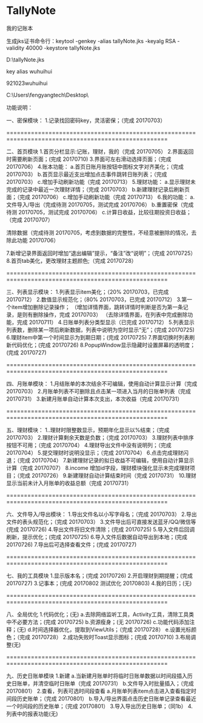 # TallyNote
我的记账本

生成jks证书命令行：keytool -genkey -alias tallyNote.jks -keyalg RSA -validity 40000 -keystore tallyNote.jks

D:\tallyNote.jks

key alias wuhuihui

921023wuhuihui

C:\Users\fengyangtech\Desktop\

功能说明：

一、密保模块：
1.记录找回密码key，灵活密保；（完成 20170703）

====================================================================================================

二、首页模块
1.首页分栏显示:记账，理财，我的（完成 20170705）
2.界面返回时需要刷新页面；(完成 20170710)
3.界面可左右滑动选择页面；（完成 20170706）
4.账本功能：
  a.首页日账月账按钮中图标文字对齐美化；（完成 20170703）
  b.首页显示最近支出增加点击事件跳转日账列表；（完成 20170703）
  c.增加手动刷新功能（完成 20170713）
5.理财功能：
  a.显示理财未完成的记录中最近一次理财详情；（完成 20170703）
  b.新建理财记录后刷新页面；（完成 20170706）
  c.增加手动刷新功能（完成 20170713）
6.我的功能：
  a.文件导入/导出（完成待测 20170705，测试完成 20170706）
  b.重置密保（完成待测 20170705，测试完成 20170706）
  c.计算日收益，比较往期投资日收益；（完成 20170707）

  清除数据（完成待测 20170705，考虑到数据的完整性，不经意被删除的情况，去除此功能 20170706）

7.新增记录界面返回时增加“退出编辑”提示，“备注”改“说明”；（完成 20170725）
8.首页tab美化，更改理财主题颜色;（完成 20170728）

====================================================================================================

三、列表显示模块：
1.列表显示item美化；（20% 20170703，已完成 20170712）
2.数值显示规范化；（80% 20170703，已完成 20170712）
3.第一个item增加删除记录操作；
  （增加详情界面，跳转详情时判断是否为第一条记录，是则有删除操作，完成 20170703）
  （去除详情界面，在列表中完成删除功能，完成 20170711）
4.日账单列表分类型显示（已完成 20170712）
5.列表显示列表数，删除某一项后刷新数据，列表中说明为空时显示“无”；(完成 20170725)
6.理财item中第一个时间显示为到期日期；(完成 20170725)
7.界面切换时列表刷新代码优化；(完成 20170726)
8.PopupWindow显示隐藏时设置屏幕的透明度；(完成 20170727)

====================================================================================================

四、月账单模块：
1.月结账单的本次结余不可编辑，使用自动计算显示计算（完成 20170703）
2.月账单列表不可删除且点击某一项进入当月的日账单列表（完成 20170731）
3.新建月账单自动计算本次支出，本次收益（完成 20170731）

====================================================================================================

五、理财模块：
1..理财时限整数显示，预期年化显示以%结束；（完成 20170703）
2.理财计算剩余天数是负数；（完成 20170703）
3.理财列表中排序按钮不可用；（完成 20170704）
4.理财导出文件中没有说明列；（完成 20170704）
5.提交理财时说明没显示；（完成 20170704）
6.点击完成理财闪退；（完成 20170704）
7.新建理财记录的拟日收益不可编辑，使用自动计算显示计算（完成 20170707）
8.income 增加id字段，理财模块强化显示未完成理财项目；（完成 20170726）
9.新建理财自动计算结束时间（完成 20170731）
10.理财显示当前未计入月账单的收益总额（完成 20170731）

====================================================================================================

六、文件导入/导出模块：
1.导出文件名以小写字母名；（完成 20170703）
2.导出文件的表头规范化；（完成 20170703）
3.文件导出后可直接发送蓝牙/QQ/微信等 (完成 20170726)
4.导出文件将旧文件清除；(完成 20170725)
5.导入文件后回调刷新，提示优化；(完成 20170725)
6.导入文件后数据自动导出到本地；(完成 20170726)
7.导出后可选择查看文件；(完成 20170727)

====================================================================================================

七、我的工具模块
1.显示版本名；(完成 20170726)
2.开启理财到期提醒；(完成 20170727)
3.记事本；(完成 20170802 测试优化 20170803)
4.我的日历；(无)

====================================================================================================

八、全局优化
1.代码优化；(无)
  a.去除网络监听工具，Activity工具，清除工具类中不必要方法；(完成 20170725)
  b.资源瘦身；(无 20170726)
  c.功能代码添加注释；(无)
  d.时间选择器优化，提取到ViewUtils；（完成 20170728）
  e.设置光标颜色；（完成 20170728）
2.成功失败时Toast显示图标；(完成 20170710)
3.布局调整(无)

====================================================================================================

九、历史日账单模块
1.新建
 a.当新建月账单时将临时日账单数据以时间段插入历史日账单，并清空临时日账单（完成 20170731）
 b.文件导入时批量插入；（完成 20170801）
2.查看，列表可选时间段查看
  a.月账单列表item点击进入查看指定时间段历史账单；（完成 20170801）
  b.导入/导出界面点击历史日账单记录查看最近一个时间段的历史账单；（完成 20170801）
3.导入导出历史日账单；（同1b）
4.列表中的报表功能(无)



